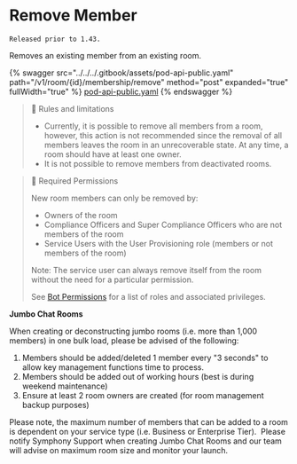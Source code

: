 # Remove Member

`Released prior to 1.43.`

Removes an existing member from an existing room.

{% swagger src="../../../.gitbook/assets/pod-api-public.yaml" path="/v1/room/{id}/membership/remove" method="post" expanded="true" fullWidth="true" %}
[pod-api-public.yaml](../../../.gitbook/assets/pod-api-public.yaml)
{% endswagger %}

> 🚧 Rules and limitations
>
> * Currently, it is possible to remove all members from a room, however, this action is not recommended since the removal of all members leaves the room in an unrecoverable state. At any time, a room should have at least one owner.
> * It is not possible to remove members from deactivated rooms.

> 🚧 Required Permissions
>
> New room members can only be removed by:
>
> * Owners of the room
> * Compliance Officers and Super Compliance Officers who are not members of the room
> * Service Users with the User Provisioning role (members or not members of the room)
>
> Note: The service user can always remove itself from the room without the need for a particular permission.
>
> See [Bot Permissions](https://docs.developers.symphony.com/building-bots-on-symphony/configuration/bot-permissions) for a list of roles and associated privileges.

**Jumbo Chat Rooms**

When creating or deconstructing jumbo rooms (i.e. more than 1,000 members) in one bulk load, please be advised of the following:

1. Members should be added/deleted 1 member every "3 seconds" to allow key management functions time to process.
2. Members should be added out of working hours (best is during weekend maintenance)
3. Ensure at least 2 room owners are created (for room management backup purposes)

Please note, the maximum number of members that can be added to a room is dependent on your service type (i.e. Business or Enterprise Tier). ​ Please notify Symphony Support when creating Jumbo Chat Rooms and our team will advise on maximum room size and monitor your launch.
